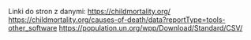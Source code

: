 Linki do stron z danymi:
https://childmortality.org/
https://childmortality.org/causes-of-death/data?reportType=tools-other_software
https://population.un.org/wpp/Download/Standard/CSV/
